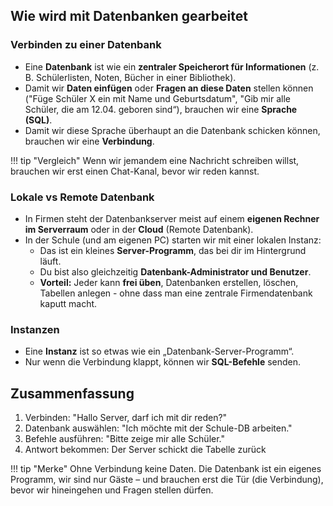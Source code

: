 
## Wie wird mit Datenbanken gearbeitet

### Verbinden zu einer Datenbank

- Eine **Datenbank** ist wie ein **zentraler Speicherort für Informationen** (z. B. Schülerlisten, Noten, Bücher in einer Bibliothek).
- Damit wir **Daten einfügen** oder **Fragen an diese Daten** stellen können  ("Füge Schüler X ein mit Name und Geburtsdatum", "Gib mir alle Schüler, die am 12.04. geboren sind“), brauchen wir eine **Sprache (SQL)**.
- Damit wir diese Sprache überhaupt an die Datenbank schicken können, brauchen wir eine **Verbindung**.

!!! tip "Vergleich"
    Wenn wir jemandem eine Nachricht schreiben willst, brauchen wir erst einen Chat-Kanal, bevor wir reden kannst.

### Lokale vs Remote Datenbank

- In Firmen steht der Datenbankserver meist auf einem **eigenen Rechner im Serverraum** oder in der **Cloud** (Remote Datenbank).
- In der Schule (und am eigenen PC) starten wir mit einer lokalen Instanz:
    - Das ist ein kleines **Server-Programm**, das bei dir im Hintergrund läuft.
    - Du bist also gleichzeitig **Datenbank-Administrator und Benutzer**.
    - **Vorteil:** Jeder kann **frei üben**, Datenbanken erstellen, löschen, Tabellen anlegen - ohne dass man eine zentrale Firmendatenbank kaputt macht.


### Instanzen 

- Eine **Instanz** ist so etwas wie ein „Datenbank-Server-Programm“.
- Nur wenn die Verbindung klappt, können wir **SQL-Befehle** senden.

## Zusammenfassung

1. Verbinden: "Hallo Server, darf ich mit dir reden?"
2. Datenbank auswählen: "Ich möchte mit der Schule-DB arbeiten."
3. Befehle ausführen: "Bitte zeige mir alle Schüler."
4. Antwort bekommen: Der Server schickt die Tabelle zurück

!!! tip "Merke"
    Ohne Verbindung keine Daten.
    Die Datenbank ist ein eigenes Programm, wir sind nur Gäste – und brauchen erst die Tür (die Verbindung), bevor wir hineingehen und Fragen stellen dürfen.

